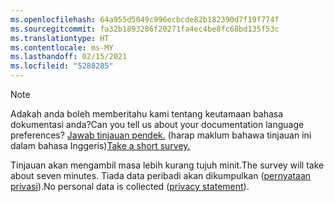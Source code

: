 ```yaml
---
ms.openlocfilehash: 64a955d5049c996ecbcde82b182390d7f19f774f
ms.sourcegitcommit: fa32b1893286f20271fa4ec4be8fc68bd135f53c
ms.translationtype: HT
ms.contentlocale: ms-MY
ms.lasthandoff: 02/15/2021
ms.locfileid: "5288285"
---
```

> [!NOTE]
><span data-ttu-id="026de-101">Adakah anda boleh memberitahu kami tentang keutamaan bahasa dokumentasi anda?</span><span class="sxs-lookup"><span data-stu-id="026de-101">Can you tell us about your documentation language preferences?</span></span> <span data-ttu-id="026de-102">[Jawab tinjauan pendek.](https://aka.ms/BAG_Docs_Language_Survey) (harap maklum bahawa tinjauan ini dalam bahasa Inggeris)</span><span class="sxs-lookup"><span data-stu-id="026de-102">[Take a short survey.](https://aka.ms/BAG_Docs_Language_Survey)</span></span>
>
><span data-ttu-id="026de-103">Tinjauan akan mengambil masa lebih kurang tujuh minit.</span><span class="sxs-lookup"><span data-stu-id="026de-103">The survey will take about seven minutes.</span></span> <span data-ttu-id="026de-104">Tiada data peribadi akan dikumpulkan ([pernyataan privasi](https://go.microsoft.com/fwlink/?LinkId=521839)).</span><span class="sxs-lookup"><span data-stu-id="026de-104">No personal data is collected ([privacy statement](https://go.microsoft.com/fwlink/?LinkId=521839)).</span></span>
